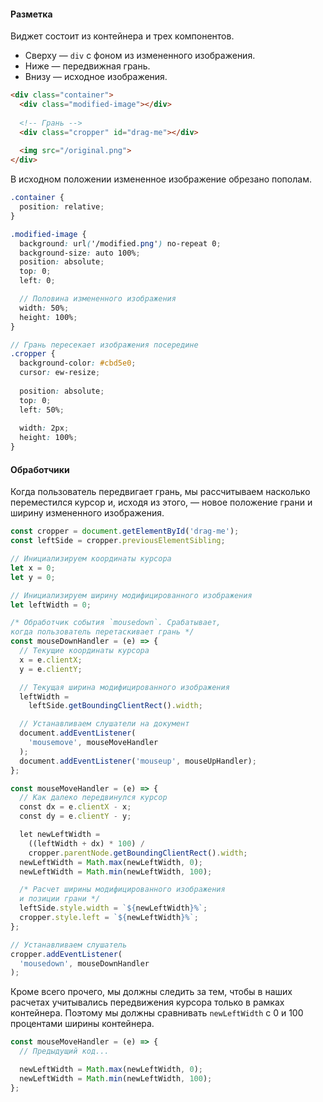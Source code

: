 #### Разметка

Виджет состоит из контейнера и трех компонентов.

- Сверху — `div` с фоном из измененного изображения.
- Ниже — передвижная грань.
- Внизу — исходное изображения.

```html
<div class="container">
  <div class="modified-image"></div>
  
  <!-- Грань -->
  <div class="cropper" id="drag-me"></div>
  
  <img src="/original.png">
</div>
```

В исходном положении измененное изображение обрезано пополам.

```scss
.container {
  position: relative;
}

.modified-image {
  background: url('/modified.png') no-repeat 0;
  background-size: auto 100%;
  position: absolute;
  top: 0;  
  left: 0;

  // Половина измененного изображения
  width: 50%;
  height: 100%;
}

// Грань пересекает изображения посередине
.cropper {
  background-color: #cbd5e0;
  cursor: ew-resize;
  
  position: absolute;
  top: 0;
  left: 50%;
  
  width: 2px;
  height: 100%;
}
```

#### Обработчики

Когда пользователь передвигает грань, мы рассчитываем насколько переместился курсор и, исходя из этого, — новое положение грани и ширину измененного изображения.

```js
const cropper = document.getElementById('drag-me');
const leftSide = cropper.previousElementSibling;

// Инициализируем координаты курсора
let x = 0;
let y = 0;

// Инициализируем ширину модифицированного изображения
let leftWidth = 0;

/* Обработчик события `mousedown`. Срабатывает,
когда пользователь перетаскивает грань */
const mouseDownHandler = (e) => {
  // Текущие координаты курсора
  x = e.clientX;
  y = e.clientY;

  // Текущая ширина модифицированного изображения
  leftWidth =
    leftSide.getBoundingClientRect().width;

  // Устанавливаем слушатели на документ
  document.addEventListener(
    'mousemove', mouseMoveHandler
  );
  document.addEventListener('mouseup', mouseUpHandler);
};

const mouseMoveHandler = (e) => {
  // Как далеко передвинулся курсор
  const dx = e.clientX - x;
  const dy = e.clientY - y;

  let newLeftWidth =
    ((leftWidth + dx) * 100) /
    cropper.parentNode.getBoundingClientRect().width;
  newLeftWidth = Math.max(newLeftWidth, 0);
  newLeftWidth = Math.min(newLeftWidth, 100);

  /* Расчет ширины модифицированного изображения
  и позиции грани */
  leftSide.style.width = `${newLeftWidth}%`;
  cropper.style.left = `${newLeftWidth}%`;
};

// Устанавливаем слушатель
cropper.addEventListener(
  'mousedown', mouseDownHandler
);
```

Кроме всего прочего, мы должны следить за тем, чтобы в наших расчетах учитывались передвижения курсора только в рамках контейнера. Поэтому мы должны сравнивать `newLeftWidth` с 0 и 100 процентами ширины контейнера.

```js
const mouseMoveHandler = (e) => {
  // Предыдущий код...

  newLeftWidth = Math.max(newLeftWidth, 0);
  newLeftWidth = Math.min(newLeftWidth, 100);
};
```
